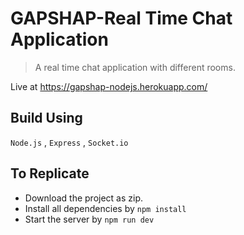 # GAPSHAP-Real Time Chat Application

> A real time chat application with different rooms.

Live at https://gapshap-nodejs.herokuapp.com/


## Build Using

 `Node.js` , `Express` , `Socket.io`
 


## To Replicate

* Download the project as zip.
* Install all dependencies by `npm install`
* Start the server by `npm run dev`
